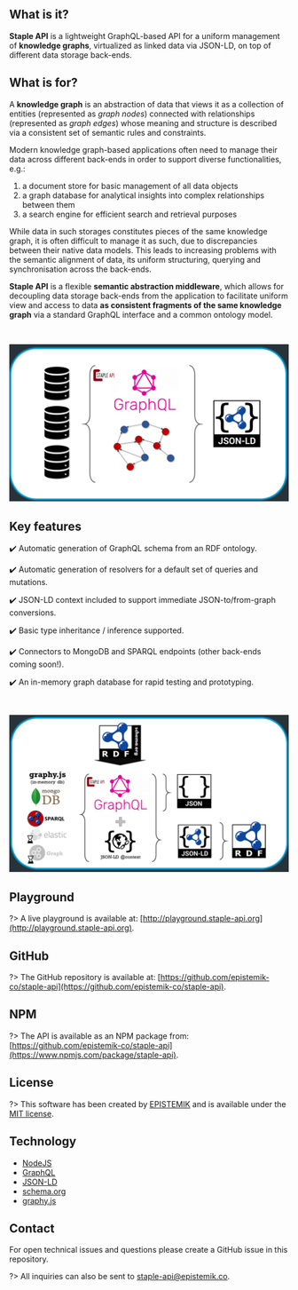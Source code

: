 ## What is it?

**Staple API** is a lightweight GraphQL-based API for a uniform management of **knowledge graphs**, virtualized as linked data via JSON-LD, on top of different data storage back-ends.


## What is for?

A **knowledge graph** is an abstraction of data that views it as a collection of entities (represented as _graph nodes_) connected with relationships (represented as _graph edges_) whose meaning and structure is described via a consistent set of semantic rules and constraints. 

Modern knowledge graph-based applications often need to manage their data across different back-ends in order to support diverse functionalities, e.g.: 
1. a document store for basic management of all data objects
2. a graph database for analytical insights into complex relationships between them
3. a search engine for efficient search and retrieval purposes

While data in such storages constitutes pieces of the same knowledge graph, it is often difficult to manage it as such, due to discrepancies between their native data models. This leads to increasing problems with the semantic alignment of data, its uniform structuring, querying and synchronisation across the back-ends. 

**Staple API** is a flexible **semantic abstraction middleware**, which allows for decoupling data storage back-ends from the application to facilitate uniform view and access to data **as consistent fragments of the same knowledge graph** via a standard GraphQL interface and a common ontology model. 

<br>

<p align="center">
  <img src="staple-api-architecture1.png">
</p>


## Key features

:heavy_check_mark: Automatic generation of GraphQL schema from an RDF ontology.

:heavy_check_mark: Automatic generation of resolvers for a default set of queries and mutations.

:heavy_check_mark: JSON-LD context included to support immediate JSON-to/from-graph conversions.

:heavy_check_mark: Basic type inheritance / inference supported.

:heavy_check_mark: Connectors to MongoDB and SPARQL endpoints (other back-ends coming soon!).

:heavy_check_mark: An in-memory graph database for rapid testing and prototyping.

<br>

<p align="center">
  <img src="staple-api-architecture2.png">
</p>



<!-- 
!> **Note**: *This project is at very early stages of development* -->


## Playground

?> A live playground is available at: [http://playground.staple-api.org](http://playground.staple-api.org).


## GitHub

?> The GitHub repository is available at: [https://github.com/epistemik-co/staple-api](https://github.com/epistemik-co/staple-api).

## NPM

?> The API is available as an NPM package from: [https://github.com/epistemik-co/staple-api](https://www.npmjs.com/package/staple-api).

## License

?> This software has been created by [EPISTEMIK](http://epistemik.co) and is available under the [MIT license](https://github.com/epistemik-co/staple-api/blob/master/LICENSE).

## Technology 

* [NodeJS](https://nodejs.org)
* [GraphQL](https://graphql.org/)
* [JSON-LD](https://json-ld.org)
* [schema.org](http://schema.org)
* [graphy.js](https://graphy.link/)


## Contact

For open technical issues and questions please create a GitHub issue in this repository. 

?> All inquiries can also be sent to [staple-api@epistemik.co](staple-api@epistemik.co).